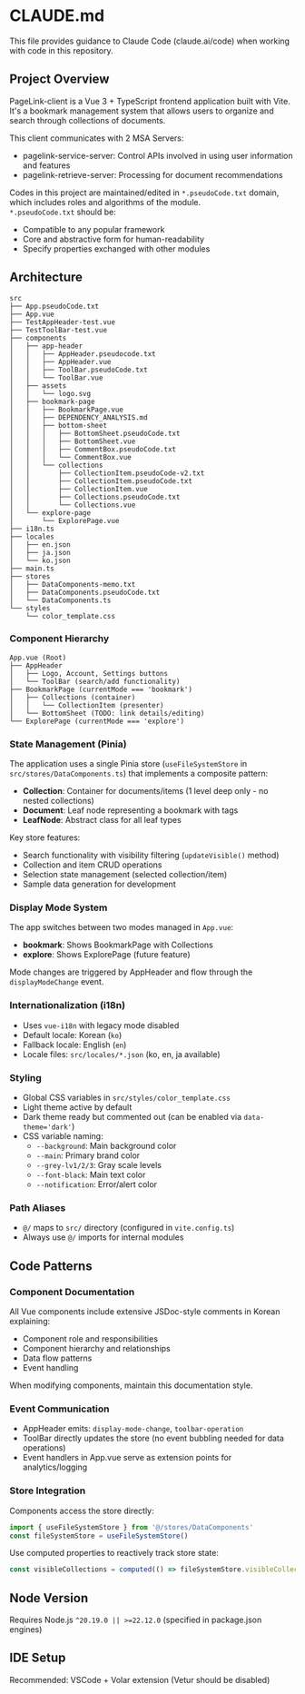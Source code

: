 # CLAUDE.md

This file provides guidance to Claude Code (claude.ai/code) when working with code in this repository.

## Project Overview

PageLink-client is a Vue 3 + TypeScript frontend application built with Vite. It's a bookmark management system that allows users to organize and search through collections of documents.

This client communicates with 2 MSA Servers:

- pagelink-service-server: Control APIs involved in using user information and features
- pagelink-retrieve-server: Processing for document recommendations

Codes in this project are maintained/edited in `*.pseudoCode.txt` domain, which includes roles and algorithms of the module.  
`*.pseudoCode.txt` should be:

- Compatible to any popular framework
- Core and abstractive form for human-readability
- Specify properties exchanged with other modules

## Architecture

```
src
├── App.pseudoCode.txt
├── App.vue
├── TestAppHeader-test.vue
├── TestToolBar-test.vue
├── components
│   ├── app-header
│   │   ├── AppHeader.pseudocode.txt
│   │   ├── AppHeader.vue
│   │   ├── ToolBar.pseudoCode.txt
│   │   └── ToolBar.vue
│   ├── assets
│   │   └── logo.svg
│   ├── bookmark-page
│   │   ├── BookmarkPage.vue
│   │   ├── DEPENDENCY_ANALYSIS.md
│   │   ├── bottom-sheet
│   │   │   ├── BottomSheet.pseudoCode.txt
│   │   │   ├── BottomSheet.vue
│   │   │   ├── CommentBox.pseudoCode.txt
│   │   │   └── CommentBox.vue
│   │   └── collections
│   │       ├── CollectionItem.pseudoCode-v2.txt
│   │       ├── CollectionItem.pseudoCode.txt
│   │       ├── CollectionItem.vue
│   │       ├── Collections.pseudoCode.txt
│   │       └── Collections.vue
│   └── explore-page
│       └── ExplorePage.vue
├── i18n.ts
├── locales
│   ├── en.json
│   ├── ja.json
│   └── ko.json
├── main.ts
├── stores
│   ├── DataComponents-memo.txt
│   ├── DataComponents.pseudoCode.txt
│   └── DataComponents.ts
└── styles
    └── color_template.css
```

### Component Hierarchy

```
App.vue (Root)
├── AppHeader
│   ├── Logo, Account, Settings buttons
│   └── ToolBar (search/add functionality)
├── BookmarkPage (currentMode === 'bookmark')
│   ├── Collections (container)
│   │   └── CollectionItem (presenter)
│   └── BottomSheet (TODO: link details/editing)
└── ExplorePage (currentMode === 'explore')
```

### State Management (Pinia)

The application uses a single Pinia store (`useFileSystemStore` in `src/stores/DataComponents.ts`) that implements a composite pattern:

- **Collection**: Container for documents/items (1 level deep only - no nested collections)
- **Document**: Leaf node representing a bookmark with tags
- **LeafNode**: Abstract class for all leaf types

Key store features:

- Search functionality with visibility filtering (`updateVisible()` method)
- Collection and item CRUD operations
- Selection state management (selected collection/item)
- Sample data generation for development

### Display Mode System

The app switches between two modes managed in `App.vue`:

- **bookmark**: Shows BookmarkPage with Collections
- **explore**: Shows ExplorePage (future feature)

Mode changes are triggered by AppHeader and flow through the `displayModeChange` event.

### Internationalization (i18n)

- Uses `vue-i18n` with legacy mode disabled
- Default locale: Korean (`ko`)
- Fallback locale: English (`en`)
- Locale files: `src/locales/*.json` (ko, en, ja available)

### Styling

- Global CSS variables in `src/styles/color_template.css`
- Light theme active by default
- Dark theme ready but commented out (can be enabled via `data-theme='dark'`)
- CSS variable naming:
  - `--background`: Main background color
  - `--main`: Primary brand color
  - `--grey-lv1/2/3`: Gray scale levels
  - `--font-black`: Main text color
  - `--notification`: Error/alert color

### Path Aliases

- `@/` maps to `src/` directory (configured in `vite.config.ts`)
- Always use `@/` imports for internal modules

## Code Patterns

### Component Documentation

All Vue components include extensive JSDoc-style comments in Korean explaining:

- Component role and responsibilities
- Component hierarchy and relationships
- Data flow patterns
- Event handling

When modifying components, maintain this documentation style.

### Event Communication

- AppHeader emits: `display-mode-change`, `toolbar-operation`
- ToolBar directly updates the store (no event bubbling needed for data operations)
- Event handlers in App.vue serve as extension points for analytics/logging

### Store Integration

Components access the store directly:

```typescript
import { useFileSystemStore } from '@/stores/DataComponents'
const fileSystemStore = useFileSystemStore()
```

Use computed properties to reactively track store state:

```typescript
const visibleCollections = computed(() => fileSystemStore.visibleCollections)
```

## Node Version

Requires Node.js `^20.19.0 || >=22.12.0` (specified in package.json engines)

## IDE Setup

Recommended: VSCode + Volar extension (Vetur should be disabled)
